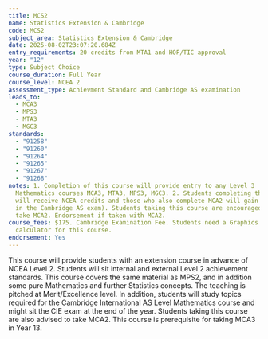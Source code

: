 ```yaml
---
title: MCS2
name: Statistics Extension & Cambridge
code: MCS2
subject_area: Statistics Extension & Cambridge
date: 2025-08-02T23:07:20.684Z
entry_requirements: 20 credits from MTA1 and HOF/TIC approval
year: "12"
type: Subject Choice
course_duration: Full Year
course_level: NCEA 2
assessment_type: Achievment Standard and Cambridge AS examination
leads_to:
  - MCA3
  - MPS3
  - MTA3
  - MGC3
standards:
  - "91258"
  - "91260"
  - "91264"
  - "91265"
  - "91267"
  - "91268"
notes: 1. Completion of this course will provide entry to any Level 3
  Mathematics courses MCA3, MTA3, MPS3, MGC3. 2. Students completing this course
  will receive NCEA credits and those who also complete MCA2 will gain a result
  in the Cambridge AS exam). Students taking this course are encouraged to also
  take MCA2. Endorsement if taken with MCA2.
course_fees: $175. Cambridge Examination Fee. Students need a Graphics
  calculator for this course.
endorsement: Yes
---
```

This course will provide students with an extension course in advance of NCEA Level 2. Students will sit internal and external Level 2 achievement standards. This course covers the same material as MPS2, and in addition some pure Mathematics and further Statistics concepts. The teaching is pitched at Merit/Excellence level. In addition, students will study topics required for the Cambridge International AS Level Mathematics course and might sit the CIE exam at the end of the year. Students taking this course are also advised to take MCA2. This course is prerequisite for taking MCA3 in Year 13.
